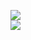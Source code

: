 [![](https://img.shields.io/badge/Made%20With-Github%20Spray-lightgrey.svg?style=for-the-badge&logo=github)](https://github.com/Annihil/github-spray#22613)  
[![](https://i.imgur.com/2DrTn0Z.gif)](https://github.com/Annihil/github-spray)
